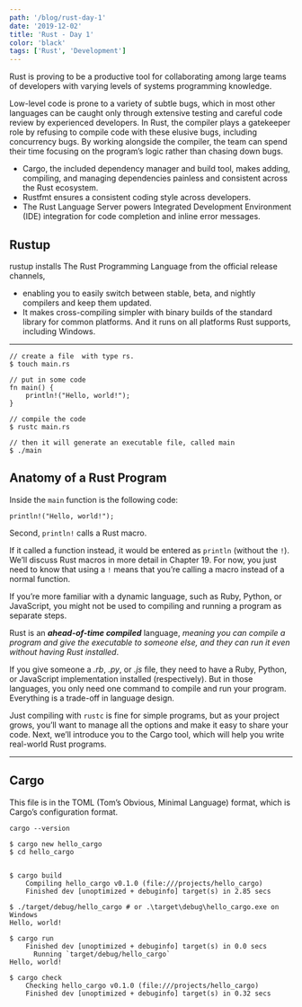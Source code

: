 ```yaml
---
path: '/blog/rust-day-1'
date: '2019-12-02'
title: 'Rust - Day 1'
color: 'black'
tags: ['Rust', 'Development']
---
```


Rust is proving to be a productive tool for collaborating among large teams of developers with varying levels of systems programming knowledge.

Low-level code is prone to a variety of subtle bugs, which in most other languages can be caught only through extensive testing and careful code review by experienced developers. In Rust, the compiler plays a gatekeeper role by refusing to compile code with these elusive bugs, including concurrency bugs. By working alongside the compiler, the team can spend their time focusing on the program’s logic rather than chasing down bugs.

- Cargo, the included dependency manager and build tool, makes adding, compiling, and managing dependencies painless and consistent across the Rust ecosystem.
- Rustfmt ensures a consistent coding style across developers.
- The Rust Language Server powers Integrated Development Environment (IDE) integration for code completion and inline error messages.

## Rustup

rustup installs The Rust Programming Language from the official release channels,

- enabling you to easily switch between stable, beta, and nightly compilers and keep them updated.
- It makes cross-compiling simpler with binary builds of the standard library for common platforms. And it runs on all platforms Rust supports, including Windows.

---

    // create a file  with type rs.
    $ touch main.rs

    // put in some code
    fn main() {
        println!("Hello, world!");
    }

    // compile the code
    $ rustc main.rs

    // then it will generate an executable file, called main
    $ ./main

## Anatomy of a Rust Program

Inside the `main` function is the following code:

    println!("Hello, world!");

Second, `println!` calls a Rust macro.

If it called a function instead, it would be entered as `println` (without the `!`). We’ll discuss Rust macros in more detail in Chapter 19. For now, you just need to know that using a `!` means that you’re calling a macro instead of a normal function.

If you’re more familiar with a dynamic language, such as Ruby, Python, or JavaScript, you might not be used to compiling and running a program as separate steps.

Rust is an **_ahead-of-time compiled_** language, _meaning you can compile a program and give the executable to someone else, and they can run it even without having Rust installed_.

If you give someone a *.rb*, *.py*, or *.js* file, they need to have a Ruby, Python, or JavaScript implementation installed (respectively). But in those languages, you only need one command to compile and run your program. Everything is a trade-off in language design.

Just compiling with `rustc` is fine for simple programs, but as your project grows, you’ll want to manage all the options and make it easy to share your code. Next, we’ll introduce you to the Cargo tool, which will help you write real-world Rust programs.

---

## Cargo

This file is in the TOML (Tom’s Obvious, Minimal Language) format, which is Cargo’s configuration format.

```
cargo --version

$ cargo new hello_cargo
$ cd hello_cargo


$ cargo build
    Compiling hello_cargo v0.1.0 (file:///projects/hello_cargo)
    Finished dev [unoptimized + debuginfo] target(s) in 2.85 secs

$ ./target/debug/hello_cargo # or .\target\debug\hello_cargo.exe on Windows
Hello, world!

$ cargo run
    Finished dev [unoptimized + debuginfo] target(s) in 0.0 secs
      Running `target/debug/hello_cargo`
Hello, world!

$ cargo check
    Checking hello_cargo v0.1.0 (file:///projects/hello_cargo)
    Finished dev [unoptimized + debuginfo] target(s) in 0.32 secs

```
